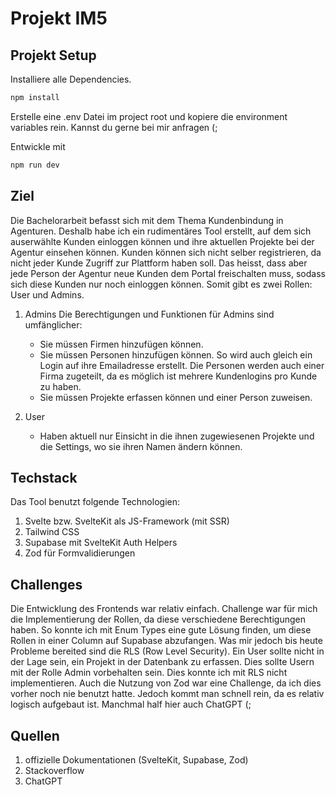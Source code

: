 # Projekt IM5

## Projekt Setup
Installiere alle Dependencies.

```bash
npm install
```

Erstelle eine .env Datei im project root und kopiere die environment variables rein. Kannst du gerne bei mir anfragen (;

Entwickle mit

```bash
npm run dev
```

## Ziel
Die Bachelorarbeit befasst sich mit dem Thema Kundenbindung in Agenturen. Deshalb habe ich ein rudimentäres Tool erstellt, auf dem sich auserwählte Kunden einloggen können und ihre aktuellen Projekte bei der Agentur einsehen können.
Kunden können sich nicht selber registrieren, da nicht jeder Kunde Zugriff zur Plattform haben soll.
Das heisst, dass aber jede Person der Agentur neue Kunden dem Portal freischalten muss, sodass sich diese Kunden nur noch einloggen können.
Somit gibt es zwei Rollen: User und Admins.

1. Admins
   Die Berechtigungen und Funktionen für Admins sind umfänglicher:
   - Sie müssen Firmen hinzufügen können.
   - Sie müssen Personen hinzufügen können. So wird auch gleich ein Login auf ihre Emailadresse erstellt. Die Personen werden auch einer Firma zugeteilt, da es möglich ist mehrere Kundenlogins pro Kunde zu haben.
   - Sie müssen Projekte erfassen können und einer Person zuweisen.

2. User
   - Haben aktuell nur Einsicht in die ihnen zugewiesenen Projekte und die Settings, wo sie ihren Namen ändern können.

## Techstack
Das Tool benutzt folgende Technologien:

1. Svelte bzw. SvelteKit als JS-Framework (mit SSR)
2. Tailwind CSS
3. Supabase mit SvelteKit Auth Helpers
4. Zod für Formvalidierungen

## Challenges

Die Entwicklung des Frontends war relativ einfach. Challenge war für mich die Implementierung der Rollen, da diese verschiedene Berechtigungen haben. So konnte ich mit Enum Types eine gute Lösung finden, um diese Rollen in einer Column auf Supabase abzufangen. Was mir jedoch bis heute Probleme bereited sind die RLS (Row Level Security). Ein User sollte nicht in der Lage sein, ein Projekt in der Datenbank zu erfassen. Dies sollte Usern mit der Rolle Admin vorbehalten sein. Dies konnte ich mit RLS nicht implementieren.
Auch die Nutzung von Zod war eine Challenge, da ich dies vorher noch nie benutzt hatte. Jedoch kommt man schnell rein, da es relativ logisch aufgebaut ist. Manchmal half hier auch ChatGPT (;

## Quellen

1. offizielle Dokumentationen (SvelteKit, Supabase, Zod)
2. Stackoverflow
3. ChatGPT
